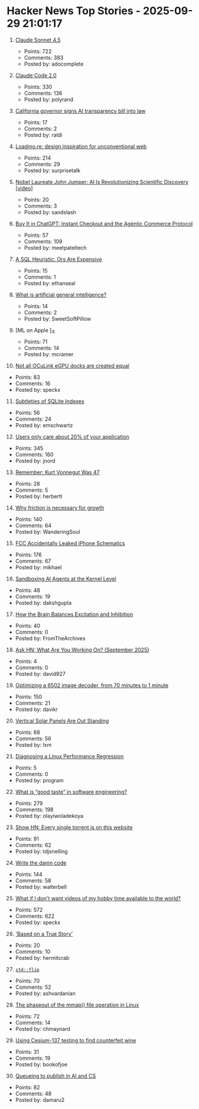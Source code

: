 # Hacker News Top Stories - 2025-09-29 21:01:17

1. [Claude Sonnet 4.5](https://www.anthropic.com/news/claude-sonnet-4-5)
   - Points: 722
   - Comments: 383
   - Posted by: adocomplete

2. [Claude Code 2.0](https://www.npmjs.com/package/@anthropic-ai/claude-code)
   - Points: 330
   - Comments: 136
   - Posted by: polyrand

3. [California governor signs AI transparency bill into law](https://www.gov.ca.gov/2025/09/29/governor-newsom-signs-sb-53-advancing-californias-world-leading-artificial-intelligence-industry/)
   - Points: 17
   - Comments: 2
   - Posted by: raldi

4. [Loadmo.re: design inspiration for unconventional web](https://loadmo.re)
   - Points: 214
   - Comments: 29
   - Posted by: surprisetalk

5. [Nobel Laureate John Jumper: AI Is Revolutionizing Scientific Discovery [video]](https://www.youtube.com/watch?v=2Yguz5U-Nic)
   - Points: 20
   - Comments: 3
   - Posted by: sandslash

6. [Buy It in ChatGPT: Instant Checkout and the Agentic Commerce Protocol](https://openai.com/index/buy-it-in-chatgpt/)
   - Points: 57
   - Comments: 109
   - Posted by: meetpateltech

7. [A SQL Heuristic: Ors Are Expensive](https://ethanseal.com/articles/ors-are-expensive)
   - Points: 15
   - Comments: 1
   - Posted by: ethanseal

8. [What is artificial general intelligence?](https://arxiv.org/abs/2503.23923)
   - Points: 14
   - Comments: 2
   - Posted by: SweetSoftPillow

9. [ML on Apple ][+](https://mdcramer.github.io/apple-2-blog/k-means/)
   - Points: 71
   - Comments: 14
   - Posted by: mcramer

10. [Not all OCuLink eGPU docks are created equal](https://www.jeffgeerling.com/blog/2025/not-all-oculink-egpu-docks-are-created-equal)
   - Points: 83
   - Comments: 16
   - Posted by: speckx

11. [Subtleties of SQLite Indexes](https://emschwartz.me/subtleties-of-sqlite-indexes/)
   - Points: 56
   - Comments: 24
   - Posted by: emschwartz

12. [Users only care about 20% of your application](https://idiallo.com/blog/users-only-care-about-20-percent)
   - Points: 345
   - Comments: 160
   - Posted by: jnord

13. [Remember: Kurt Vonnegut Was 47](https://www.joanwestenberg.com/p/remember-kurt-vonnegut-was-47)
   - Points: 28
   - Comments: 5
   - Posted by: herbertl

14. [Why friction is necessary for growth](https://jameelur.com/blog/overcoming-friction-leads-to-growth)
   - Points: 140
   - Comments: 64
   - Posted by: WanderingSoul

15. [FCC Accidentally Leaked iPhone Schematics](https://www.engadget.com/big-tech/fcc-accidentally-leaked-iphone-schematics-potentially-giving-rivals-a-peek-at-company-secrets-154551807.html)
   - Points: 176
   - Comments: 67
   - Posted by: mikhael

16. [Sandboxing AI Agents at the Kernel Level](https://www.greptile.com/blog/sandboxing-agents-at-the-kernel-level)
   - Points: 48
   - Comments: 19
   - Posted by: dakshgupta

17. [How the Brain Balances Excitation and Inhibition](https://www.quantamagazine.org/how-the-brain-balances-excitation-and-inhibition-20250929/)
   - Points: 40
   - Comments: 0
   - Posted by: FromTheArchives

18. [Ask HN: What Are You Working On? (September 2025)](undefined)
   - Points: 4
   - Comments: 0
   - Posted by: david927

19. [Optimizing a 6502 image decoder, from 70 minutes to 1 minute](https://www.colino.net/wordpress/en/archives/2025/09/28/optimizing-a-6502-image-decoder-from-70-minutes-to-1-minute/)
   - Points: 150
   - Comments: 21
   - Posted by: davikr

20. [Vertical Solar Panels Are Out Standing](https://hackaday.com/2025/09/25/vertical-solar-panels-are-out-standing/)
   - Points: 68
   - Comments: 56
   - Posted by: lxm

21. [Diagnosing a Linux Performance Regression](https://automattic.com/2024/03/14/systems-report-linux-performance-regression/)
   - Points: 5
   - Comments: 0
   - Posted by: program

22. [What is “good taste” in software engineering?](https://www.seangoedecke.com/taste/)
   - Points: 279
   - Comments: 198
   - Posted by: olayiwoladekoya

23. [Show HN: Every single torrent is on this website](https://infohash.lol/)
   - Points: 91
   - Comments: 62
   - Posted by: tdjsnelling

24. [Write the damn code](https://antonz.org/write-code/)
   - Points: 144
   - Comments: 58
   - Posted by: walterbell

25. [What if I don't want videos of my hobby time available to the world?](https://neilzone.co.uk/2025/09/what-if-i-dont-want-videos-of-my-hobby-time-available-to-the-entire-world/)
   - Points: 572
   - Comments: 622
   - Posted by: speckx

26. ['Based on a True Story'](https://informationisbeautiful.net/visualizations/based-on-a-true-true-story/)
   - Points: 20
   - Comments: 10
   - Posted by: hermitcrab

27. [`std::flip`](https://morwenn.github.io//c++/2025/09/25/TSB004-std-flip.html)
   - Points: 70
   - Comments: 52
   - Posted by: ashvardanian

28. [The phaseout of the mmap() file operation in Linux](https://lwn.net/SubscriberLink/1038715/e4a2f8f50c244545/)
   - Points: 72
   - Comments: 14
   - Posted by: chmaynard

29. [Using Cesium-137 testing to find counterfeit wine](https://kitchensisters.org/hiddenkitchens/atomic-wine/)
   - Points: 31
   - Comments: 19
   - Posted by: bookofjoe

30. [Queueing to publish in AI and CS](https://damaru2.github.io/general/queueing_to_publish_in_AI_or_CS/)
   - Points: 82
   - Comments: 48
   - Posted by: damaru2

